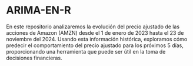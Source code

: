 # ARIMA-EN-R
En este repositorio analizaremos la evolución del precio ajustado de las acciones de Amazon (AMZN) desde el 1 de enero de 2023 hasta el 23 de noviembre del 2024. Usando esta información histórica, exploramos cómo predecir el comportamiento del precio ajustado para los próximos 5 días, proporcionando una herramienta que puede ser útil en la toma de decisiones financieras.
